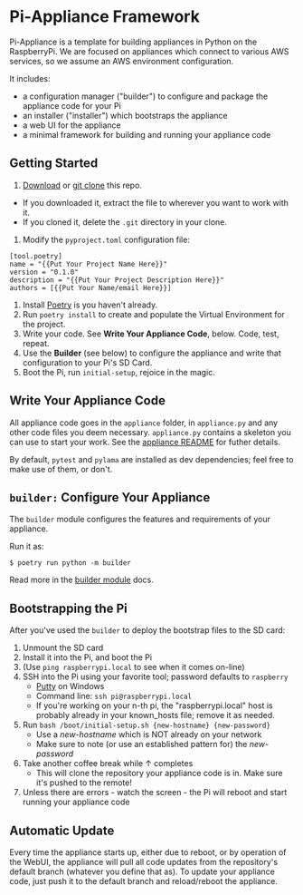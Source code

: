 # Pi-Appliance Framework

Pi-Appliance is a template for building appliances in Python on the
RaspberryPi. We are focused on appliances which connect to various AWS services,
so we assume an AWS environment configuration.

It includes:
* a configuration manager ("builder") to configure and package the
appliance code for your Pi
* an installer ("installer") which bootstraps the appliance
* a web UI for the appliance
* a minimal framework for building and running your appliance code

## Getting Started

1. [Download](https://github.com/tdesposito/Pi-Appliance/archive/refs/heads/main.zip) or [git clone](https://github.com/tdesposito/Pi-Appliance.git) this repo.
  * If you downloaded it, extract the file to wherever you want to work with it.
  * If you cloned it, delete the `.git` directory in your clone.
1. Modify the `pyproject.toml` configuration file:
```
[tool.poetry]
name = "{{Put Your Project Name Here}}"
version = "0.1.0"
description = "{{Put Your Project Description Here}}"
authors = [{{Put Your Name/email Here}}]
```
1. Install [Poetry](https://python-poetry.org) is you haven't already.
1. Run `poetry install` to create and populate the Virtual Environment for the project.
1. Write your code. See **Write Your Appliance Code**, below. Code, test, repeat.
1. Use the **Builder** (see below) to configure the appliance and write that configuration to your Pi's SD Card.
1. Boot the Pi, run `initial-setup`, rejoice in the magic.

## Write Your Appliance Code
All appliance code goes in the `appliance` folder, in `appliance.py` and any
other code files you deem necessary. `appliance.py` contains a skeleton you can
use to start your work. See the [appliance README](appliance/README.md) for
futher details.

By default, `pytest` and `pylama` are installed as dev dependencies; feel free
to make use of them, or don't.

## `builder:` Configure Your Appliance
The `builder` module configures the features and requirements of your appliance.

Run it as:
```console
$ poetry run python -m builder
```
Read more in the [builder module](builder/README.md) docs.

## Bootstrapping the Pi
After you've used the `builder` to deploy the bootstrap files to the SD card:

1. Unmount the SD card
1. Install it into the Pi, and boot the Pi
1. (Use `ping raspberrypi.local` to see when it comes on-line)
1. SSH into the Pi using your favorite tool; password defaults to `raspberry`
    * [Putty](https://www.putty.org/) on Windows
    * Command line: `ssh pi@raspberrypi.local`
    * If you're working on your n-th pi, the "raspberrypi.local" host is probably already in your known_hosts file; remove it as needed.
1. Run `bash /boot/initial-setup.sh {new-hostname} {new-password}`
    * Use a *new-hostname* which is NOT already on your network
    * Make sure to note (or use an established pattern for) the *new-password*
1. Take another coffee break while ↑ completes
    * This will clone the repository your appliance code is in. Make sure it's pushed to the remote!
1. Unless there are errors - watch the screen - the Pi will reboot and start running your appliance code

## Automatic Update
Every time the appliance starts up, either due to reboot, or by operation of the
WebUI, the appliance will pull all code updates from the repository's default
branch (whatever you define that as). To update your appliance code, just push
it to the default branch and reload/reboot the appliance.

